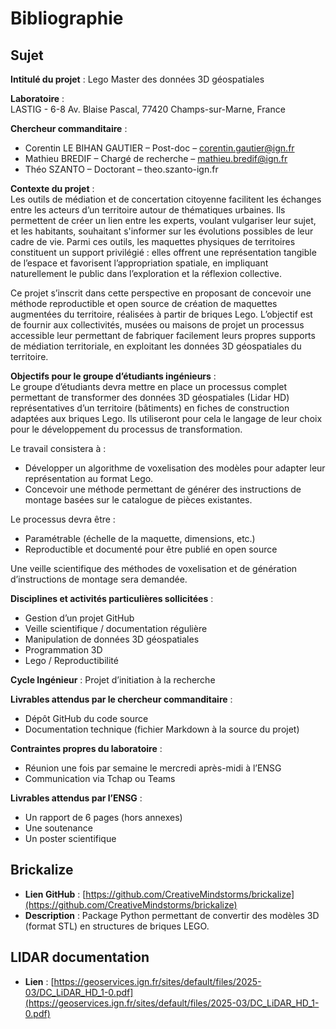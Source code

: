 # Bibliographie

## Sujet

**Intitulé du projet** : Lego Master des données 3D géospatiales  

**Laboratoire** :  
LASTIG - 6-8 Av. Blaise Pascal, 77420 Champs-sur-Marne, France  

**Chercheur commanditaire** :  
- Corentin LE BIHAN GAUTIER – Post-doc – corentin.gautier@ign.fr  
- Mathieu BREDIF – Chargé de recherche – mathieu.bredif@ign.fr  
- Théo SZANTO – Doctorant – theo.szanto-ign.fr  

**Contexte du projet** :  
Les outils de médiation et de concertation citoyenne facilitent les échanges entre les acteurs d’un territoire autour de thématiques urbaines. Ils permettent de créer un lien entre les experts, voulant vulgariser leur sujet, et les habitants, souhaitant s'informer sur les évolutions possibles de leur cadre de vie. Parmi ces outils, les maquettes physiques de territoires constituent un support privilégié : elles offrent une représentation tangible de l’espace et favorisent l’appropriation spatiale, en impliquant naturellement le public dans l’exploration et la réflexion collective.  

Ce projet s’inscrit dans cette perspective en proposant de concevoir une méthode reproductible et open source de création de maquettes augmentées du territoire, réalisées à partir de briques Lego. L’objectif est de fournir aux collectivités, musées ou maisons de projet un processus accessible leur permettant de fabriquer facilement leurs propres supports de médiation territoriale, en exploitant les données 3D géospatiales du territoire.

**Objectifs pour le groupe d’étudiants ingénieurs** :  
Le groupe d’étudiants devra mettre en place un processus complet permettant de transformer des données 3D géospatiales (Lidar HD) représentatives d’un territoire (bâtiments) en fiches de construction adaptées aux briques Lego. Ils utiliseront pour cela le langage de leur choix pour le développement du processus de transformation.  

Le travail consistera à :  
- Développer un algorithme de voxelisation des modèles pour adapter leur représentation au format Lego.  
- Concevoir une méthode permettant de générer des instructions de montage basées sur le catalogue de pièces existantes.  

Le processus devra être :  
- Paramétrable (échelle de la maquette, dimensions, etc.)  
- Reproductible et documenté pour être publié en open source  

Une veille scientifique des méthodes de voxelisation et de génération d’instructions de montage sera demandée.

**Disciplines et activités particulières sollicitées** :  
- Gestion d’un projet GitHub  
- Veille scientifique / documentation régulière  
- Manipulation de données 3D géospatiales  
- Programmation 3D  
- Lego / Reproductibilité  

**Cycle Ingénieur** : Projet d’initiation à la recherche  

**Livrables attendus par le chercheur commanditaire** :  
- Dépôt GitHub du code source  
- Documentation technique (fichier Markdown à la source du projet)  

**Contraintes propres du laboratoire** :  
- Réunion une fois par semaine le mercredi après-midi à l’ENSG  
- Communication via Tchap ou Teams  

**Livrables attendus par l’ENSG** :  
- Un rapport de 6 pages (hors annexes)  
- Une soutenance  
- Un poster scientifique  

## Brickalize

- **Lien GitHub** : [https://github.com/CreativeMindstorms/brickalize](https://github.com/CreativeMindstorms/brickalize)  
- **Description** : Package Python permettant de convertir des modèles 3D (format STL) en structures de briques LEGO.

## LIDAR documentation 

- **Lien** : [https://geoservices.ign.fr/sites/default/files/2025-03/DC_LiDAR_HD_1-0.pdf](https://geoservices.ign.fr/sites/default/files/2025-03/DC_LiDAR_HD_1-0.pdf)
  




